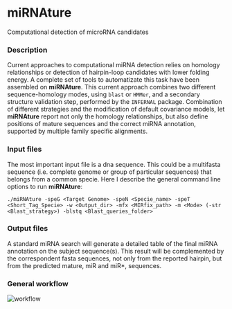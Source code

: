 # miRNAture

Computational detection of microRNA candidates

### Description
Current approaches to computational miRNA detection relies on homology
relationships or detection of hairpin-loop candidates with lower folding energy.
A complete set of tools to automatizate this task have been assembled on
**miRNAture**. This current approach combines two different sequence-homology
modes, using `blast` or `HMMer`, and a secondary structure validation step,
performed by the `INFERNAL` package.  Combination of different
strategies and the modification of default covariance models, let **miRNAture**
report not only the homology relationships, but also define positions of mature
sequences and the correct miRNA annotation, supported by multiple family
specific alignments.

### Input files
The most important input file is a dna sequence. This could be a multifasta
sequence (i.e. complete genome or group of particular sequences) that belongs
from a common specie. Here I describe the general command line options to run
**miRNAture**:

`./miRNAture -speG <Target Genome> -speN <Specie_name> -speT <Short_Tag_Specie> -w <Output_dir> -mfx <MIRfix_path> -m <Mode> (-str <Blast_strategy>) -blstq <Blast_queries_folder>`

### Output files
A standard miRNA search will generate a detailed table of the final miRNA
annotation on the subject sequence(s). This result will be complemented by the
correspondent fasta sequences, not only from the reported hairpin, but from the
predicted mature, miR and miR\*, sequences. 


### General workflow
![workflow](https://github.com/cavelandiah/miRNAture/blob/master/Manuscript/Figures/mirnature.png "miRNAture") 


